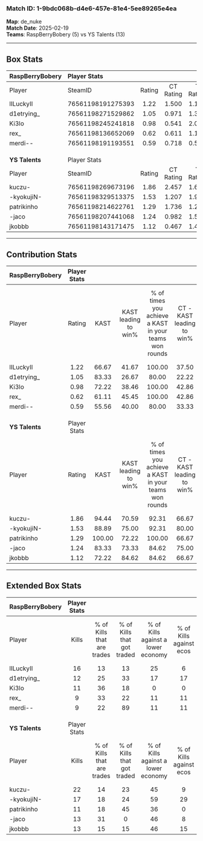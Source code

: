 ### Match ID: 1-9bdc068b-d4e6-457e-81e4-5ee89265e4ea  
**Map**: de_nuke  
**Match Date**: 2025-02-19  
**Teams**: RaspBerryBobery (5) vs YS Talents (13)  

---  

## Box Stats  

| **RaspBerryBobery** | Player Stats      |        |           |          |        |       |       |         |        |      |     |
| :- | :- | :-: | :-: | :-: | :-: | :-: | :-: | :-: | :-: | :-: | :-: |
| Player              | SteamID           | Rating | CT Rating | T Rating |  KAST  |  ADR  | Kills | Assists | Deaths | K/D  | HS% |
| lILuckyIl           | 76561198191275393 |  1.22  |   1.500   |  1.113   | 66.67  | 87.7  |  16   |    2    |   13   | 1.23 | 25  |
| d1etrying_          | 76561198271529862 |  1.05  |   0.971   |  1.307   | 83.33  | 79.2  |  12   |    5    |   16   | 0.75 | 50  |
| Ki3lo               | 76561198245241818 |  0.98  |   0.541   |  2.037   | 72.22  | 79.2  |  11   |    4    |   14   | 0.79 | 63  |
| rex_                | 76561198136652069 |  0.62  |   0.611   |  1.180   | 61.11  | 38.0  |   9   |    1    |   15   | 0.60 | 77  |
| merdi--             | 76561198191193551 |  0.59  |   0.718   |  0.529   | 55.56  | 64.3  |   9   |    4    |   18   | 0.50 | 77  |
|                     |                   |        |           |          |        |       |       |         |        |      |     |
|                     |                   |        |           |          |        |       |       |         |        |      |     |
|                     |                   |        |           |          |        |       |       |         |        |      |     |
| **YS Talents**      | Player Stats      |        |           |          |        |       |       |         |        |      |     |
| Player              | SteamID           | Rating | CT Rating | T Rating |  KAST  |  ADR  | Kills | Assists | Deaths | K/D  | HS% |
| kuczu-              | 76561198269673196 |  1.86  |   2.457   |  1.689   | 94.44  | 111.7 |  22   |    3    |   11   | 2.00 | 59  |
| -kyokujiN-          | 76561198329513375 |  1.53  |   1.207   |  1.965   | 88.89  | 97.4  |  17   |    4    |   11   | 1.55 | 52  |
| patrikinho          | 76561198214622761 |  1.29  |   1.736   |  1.239   | 100.00 | 78.8  |  11   |    7    |   11   | 1.00 | 81  |
| -jaco               | 76561198207441068 |  1.24  |   0.982   |  1.556   | 83.33  | 81.4  |  13   |    8    |   12   | 1.08 | 61  |
| jkobbb              | 76561198143171475 |  1.12  |   0.467   |  1.489   | 72.22  | 74.7  |  13   |    4    |   12   | 1.08 | 76  |
---  

## Contribution Stats  

| **RaspBerryBobery** | Player Stats |        |                      |                                                        |                           |                                                             |                          |                                                            |
| :- | :-: | :-: | :-: | :-: | :-: | :-: | :-: | :-: |
| Player              |    Rating    |  KAST  | KAST leading to win% | % of times you achieve a KAST in your teams won rounds | CT - KAST leading to win% | CT - % of times you achieve a KAST in your teams won rounds | T - KAST leading to win% | T - % of times you achieve a KAST in your teams won rounds |
| lILuckyIl           |     1.22     | 66.67  |        41.67         |                         100.00                         |           37.50           |                           100.00                            |          50.00           |                           100.00                           |
| d1etrying_          |     1.05     | 83.33  |        26.67         |                         80.00                          |           22.22           |                            66.67                            |          33.33           |                           100.00                           |
| Ki3lo               |     0.98     | 72.22  |        38.46         |                         100.00                         |           42.86           |                           100.00                            |          33.33           |                           100.00                           |
| rex_                |     0.62     | 61.11  |        45.45         |                         100.00                         |           42.86           |                           100.00                            |          50.00           |                           100.00                           |
| merdi--             |     0.59     | 55.56  |        40.00         |                         80.00                          |           33.33           |                            66.67                            |          50.00           |                           100.00                           |
|                     |              |        |                      |                                                        |                           |                                                             |                          |                                                            |
|                     |              |        |                      |                                                        |                           |                                                             |                          |                                                            |
|                     |              |        |                      |                                                        |                           |                                                             |                          |                                                            |
| **YS Talents**      | Player Stats |        |                      |                                                        |                           |                                                             |                          |                                                            |
| Player              |    Rating    |  KAST  | KAST leading to win% | % of times you achieve a KAST in your teams won rounds | CT - KAST leading to win% | CT - % of times you achieve a KAST in your teams won rounds | T - KAST leading to win% | T - % of times you achieve a KAST in your teams won rounds |
| kuczu-              |     1.86     | 94.44  |        70.59         |                         92.31                          |           66.67           |                           100.00                            |          72.73           |                           88.89                            |
| -kyokujiN-          |     1.53     | 88.89  |        75.00         |                         92.31                          |           80.00           |                           100.00                            |          72.73           |                           88.89                            |
| patrikinho          |     1.29     | 100.00 |        72.22         |                         100.00                         |           66.67           |                           100.00                            |          75.00           |                           100.00                           |
| -jaco               |     1.24     | 83.33  |        73.33         |                         84.62                          |           75.00           |                            75.00                            |          72.73           |                           88.89                            |
| jkobbb              |     1.12     | 72.22  |        84.62         |                         84.62                          |           66.67           |                            50.00                            |          90.00           |                           100.00                           |
---  

## Extended Box Stats  

| **RaspBerryBobery** | Player Stats |                            |                            |                                    |                         |                              |                                 |        |                             |                                     |                          |                               |                            |
| :- | :-: | :-: | :-: | :-: | :-: | :-: | :-: | :-: | :-: | :-: | :-: | :-: | :-: |
| Player              |    Kills     | % of Kills that are trades | % of Kills that got traded | % of Kills against a lower economy | % of Kills against ecos | % of Kills that are flawless | % of Kills that are close duels | Deaths | % of Deaths that get traded | % of Deaths against a lower economy | % of Deaths against ecos | % of Deaths that are flawless | % of Deaths that are close |
| lILuckyIl           |      16      |             13             |             13             |                 25                 |            6            |              50              |                0                |   13   |             38              |                  8                  |            8             |              77               |             15             |
| d1etrying_          |      12      |             25             |             33             |                 17                 |           17            |              50              |                0                |   16   |              6              |                  6                  |            0             |              44               |             6              |
| Ki3lo               |      11      |             36             |             18             |                 0                  |            0            |              55              |                0                |   14   |             14              |                  7                  |            0             |              57               |             14             |
| rex_                |      9       |             33             |             22             |                 11                 |           11            |              67              |                0                |   15   |             40              |                  7                  |            0             |              87               |             7              |
| merdi--             |      9       |             22             |             89             |                 11                 |           11            |              67              |               11                |   18   |             11              |                 11                  |            6             |              67               |             0              |
|                     |              |                            |                            |                                    |                         |                              |                                 |        |                             |                                     |                          |                               |                            |
|                     |              |                            |                            |                                    |                         |                              |                                 |        |                             |                                     |                          |                               |                            |
|                     |              |                            |                            |                                    |                         |                              |                                 |        |                             |                                     |                          |                               |                            |
| **YS Talents**      | Player Stats |                            |                            |                                    |                         |                              |                                 |        |                             |                                     |                          |                               |                            |
| Player              |    Kills     | % of Kills that are trades | % of Kills that got traded | % of Kills against a lower economy | % of Kills against ecos | % of Kills that are flawless | % of Kills that are close duels | Deaths | % of Deaths that get traded | % of Deaths against a lower economy | % of Deaths against ecos | % of Deaths that are flawless | % of Deaths that are close |
| kuczu-              |      22      |             14             |             23             |                 45                 |            9            |              73              |                9                |   11   |             27              |                 55                  |            18            |              64               |             9              |
| -kyokujiN-          |      17      |             18             |             24             |                 59                 |           29            |              59              |                6                |   11   |             55              |                 45                  |            0             |              55               |             0              |
| patrikinho          |      11      |             18             |             45             |                 36                 |            0            |              82              |                9                |   11   |             36              |                 27                  |            0             |              73               |             0              |
| -jaco               |      13      |             31             |             0              |                 46                 |            8            |              62              |                8                |   12   |             33              |                 50                  |            0             |              42               |             0              |
| jkobbb              |      13      |             15             |             15             |                 46                 |           15            |              54              |                8                |   12   |              8              |                 42                  |            8             |              50               |             0              |
